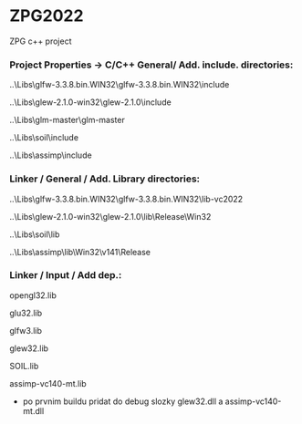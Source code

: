 # ZPG2022
ZPG c++ project


### Project Properties -> C/C++ General/ Add. include. directories:
  
  ..\Libs\glfw-3.3.8.bin.WIN32\glfw-3.3.8.bin.WIN32\include
  
  ..\Libs\glew-2.1.0-win32\glew-2.1.0\include
  
  ..\Libs\glm-master\glm-master
  
   ..\Libs\soil\include
   
   ..\Libs\assimp\include
  
  
  ### Linker / General / Add. Library directories:
  
  ..\Libs\glfw-3.3.8.bin.WIN32\glfw-3.3.8.bin.WIN32\lib-vc2022
  
  ..\Libs\glew-2.1.0-win32\glew-2.1.0\lib\Release\Win32
  
  ..\Libs\soil\lib
  
  ..\Libs\assimp\lib\Win32\v141\Release
  
 ### Linker / Input / Add dep.: 
  
  opengl32.lib
  
  glu32.lib
  
  glfw3.lib
  
  glew32.lib
  
  SOIL.lib
  
  assimp-vc140-mt.lib
  
  - po prvnim buildu pridat do debug slozky glew32.dll a  assimp-vc140-mt.dll

